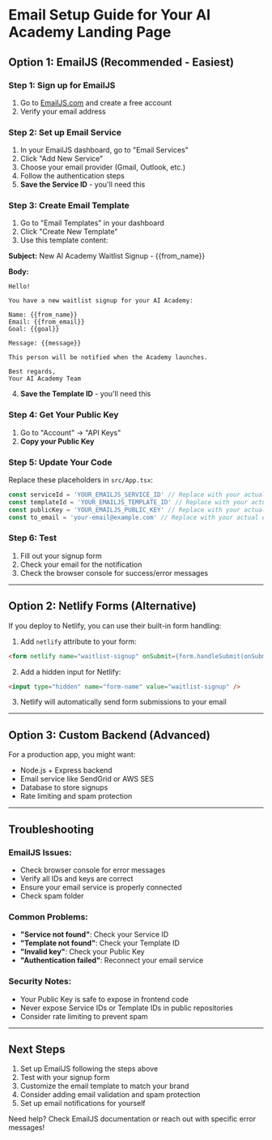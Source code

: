 # Email Setup Guide for Your AI Academy Landing Page

## Option 1: EmailJS (Recommended - Easiest)

### Step 1: Sign up for EmailJS
1. Go to [EmailJS.com](https://www.emailjs.com/) and create a free account
2. Verify your email address

### Step 2: Set up Email Service
1. In your EmailJS dashboard, go to "Email Services"
2. Click "Add New Service"
3. Choose your email provider (Gmail, Outlook, etc.)
4. Follow the authentication steps
5. **Save the Service ID** - you'll need this

### Step 3: Create Email Template
1. Go to "Email Templates" in your dashboard
2. Click "Create New Template"
3. Use this template content:

**Subject:** New AI Academy Waitlist Signup - {{from_name}}

**Body:**
```
Hello!

You have a new waitlist signup for your AI Academy:

Name: {{from_name}}
Email: {{from_email}}
Goal: {{goal}}

Message: {{message}}

This person will be notified when the Academy launches.

Best regards,
Your AI Academy Team
```

4. **Save the Template ID** - you'll need this

### Step 4: Get Your Public Key
1. Go to "Account" → "API Keys"
2. **Copy your Public Key**

### Step 5: Update Your Code
Replace these placeholders in `src/App.tsx`:

```typescript
const serviceId = 'YOUR_EMAILJS_SERVICE_ID' // Replace with your actual service ID
const templateId = 'YOUR_EMAILJS_TEMPLATE_ID' // Replace with your actual template ID
const publicKey = 'YOUR_EMAILJS_PUBLIC_KEY' // Replace with your actual public key
const to_email = 'your-email@example.com' // Replace with your actual email
```

### Step 6: Test
1. Fill out your signup form
2. Check your email for the notification
3. Check the browser console for success/error messages

---

## Option 2: Netlify Forms (Alternative)

If you deploy to Netlify, you can use their built-in form handling:

1. Add `netlify` attribute to your form:
```html
<form netlify name="waitlist-signup" onSubmit={form.handleSubmit(onSubmit)}>
```

2. Add a hidden input for Netlify:
```html
<input type="hidden" name="form-name" value="waitlist-signup" />
```

3. Netlify will automatically send form submissions to your email

---

## Option 3: Custom Backend (Advanced)

For a production app, you might want:
- Node.js + Express backend
- Email service like SendGrid or AWS SES
- Database to store signups
- Rate limiting and spam protection

---

## Troubleshooting

### EmailJS Issues:
- Check browser console for error messages
- Verify all IDs and keys are correct
- Ensure your email service is properly connected
- Check spam folder

### Common Problems:
- **"Service not found"**: Check your Service ID
- **"Template not found"**: Check your Template ID  
- **"Invalid key"**: Check your Public Key
- **"Authentication failed"**: Reconnect your email service

### Security Notes:
- Your Public Key is safe to expose in frontend code
- Never expose Service IDs or Template IDs in public repositories
- Consider rate limiting to prevent spam

---

## Next Steps

1. Set up EmailJS following the steps above
2. Test with your signup form
3. Customize the email template to match your brand
4. Consider adding email validation and spam protection
5. Set up email notifications for yourself

Need help? Check EmailJS documentation or reach out with specific error messages!
